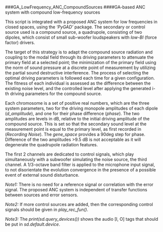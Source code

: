 ###GA_LowFrequency_ANC_CompoundSources
####GA-based ANC system with compound low-frequency sources

This script is integrated with a proposed ANC system for low frequencies in closed spaces, using the *‘PyGAD’*
package. The secondary or control source used is a compound source, a quadrupole, consisting of two dipoles, which 
consist of small sub-woofer loudspeakers with *low-Bl* (force factor) drivers.

The target of this strategy is to adapt the compound source radiation and coupling to the modal field through its
driving parameters to attenuate the primary field at a selected point; the minimization of the primary field using
the norm  of sound pressure at a discrete point of measurement by utilizing the partial sound destructive interference.
The process of selecting the optimal driving parameters is followed each time for a given configuration. The fitness
of each individual is assessed as the difference between the existing noise level, and the controlled level
after applying the generated i-th driving parameters for the compound source.

Each chromosome is a set of positive real numbers, which are the three system parameters, two for the driving 
monopole amplitudes of each dipole (*d_amplitude*), and one for their phase difference (*phase*). The two 
amplitudes are levels in dB, relative to the initial driving amplitude of the compound source. This is set so that 
the secondary sound level at the measurement point is equal to the primary level, as first recorded in 
(*Recording Noise*). The *gene_space* provides a 90deg step for phase. Difference of the two amplitudes >9.5 dB is
not acceptable as it will degenerate the quadrupole radiation features.

The first 2 channels are dedicated to control signals, which play simultaneously with a subwoofer simulating the
noise source, the third channel. A 1/3-octave band filter is applied to the microphone input signal, to not 
disorientate the evolution convergence in the presence of a possible event of external sound disturbance.

*Note1:* There is no need for a reference signal or correlation with the error signal. The proposed ANC system is
independent of transfer functions between sources and error sensors.

*Note2:* If more control sources are added, then the corresponding control signals should be given in
*play_rec_fun()*.

*Note3:* The *print(sd.query_devices())* shows the audio [I, O] tags that should be put in *sd.default.device*.  